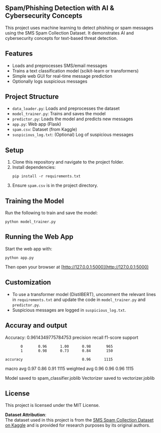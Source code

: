 ## Spam/Phishing Detection with AI & Cybersecurity Concepts

This project uses machine learning to detect phishing or spam messages using the SMS Spam Collection Dataset. It demonstrates AI and cybersecurity concepts for text-based threat detection.

## Features
- Loads and preprocesses SMS/email messages
- Trains a text classification model (scikit-learn or transformers)
- Simple web GUI for real-time message prediction
- Optionally logs suspicious messages

## Project Structure
- `data_loader.py`: Loads and preprocesses the dataset
- `model_trainer.py`: Trains and saves the model
- `predictor.py`: Loads the model and predicts new messages
- `app.py`: Web app (Flask)
- `spam.csv`: Dataset (from Kaggle)
- `suspicious_log.txt`: (Optional) Log of suspicious messages

## Setup
1. Clone this repository and navigate to the project folder.
2. Install dependencies:
   ```
   pip install -r requirements.txt
   ```
4. Ensure `spam.csv` is in the project directory.

## Training the Model
Run the following to train and save the model:
```
python model_trainer.py
```

## Running the Web App
Start the web app with:
```
python app.py
```
Then open your browser at [http://127.0.0.1:5000](http://127.0.0.1:5000)

## Customization
- To use a transformer model (DistilBERT), uncomment the relevant lines in `requirements.txt` and update the code in `model_trainer.py` and `predictor.py`.
- Suspicious messages are logged in `suspicious_log.txt`.

## Accuray and output
Accuracy: 0.9614349775784753
              precision    recall  f1-score   support

           0       0.96      1.00      0.98       965
           1       0.98      0.73      0.84       150

    accuracy                           0.96      1115
   macro avg       0.97      0.86      0.91      1115
weighted avg       0.96      0.96      0.96      1115

Model saved to spam_classifier.joblib
Vectorizer saved to vectorizer.joblib

## License
This project is licensed under the MIT License.

**Dataset Attribution**:  
The dataset used in this project is from the [SMS Spam Collection Dataset on Kaggle](https://www.kaggle.com/datasets/uciml/sms-spam-collection-dataset) and is provided for research purposes by its original authors.
